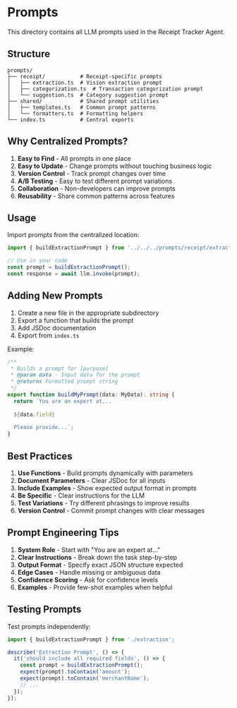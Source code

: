 # Prompts

This directory contains all LLM prompts used in the Receipt Tracker Agent.

## Structure

```
prompts/
├── receipt/           # Receipt-specific prompts
│   ├── extraction.ts  # Vision extraction prompt
│   ├── categorization.ts  # Transaction categorization prompt
│   └── suggestion.ts  # Category suggestion prompt
├── shared/            # Shared prompt utilities
│   ├── templates.ts   # Common prompt patterns
│   └── formatters.ts  # Formatting helpers
└── index.ts           # Central exports
```

## Why Centralized Prompts?

1. **Easy to Find** - All prompts in one place
2. **Easy to Update** - Change prompts without touching business logic
3. **Version Control** - Track prompt changes over time
4. **A/B Testing** - Easy to test different prompt variations
5. **Collaboration** - Non-developers can improve prompts
6. **Reusability** - Share common patterns across features

## Usage

Import prompts from the centralized location:

```typescript
import { buildExtractionPrompt } from '../../../prompts/receipt/extraction';

// Use in your code
const prompt = buildExtractionPrompt();
const response = await llm.invoke(prompt);
```

## Adding New Prompts

1. Create a new file in the appropriate subdirectory
2. Export a function that builds the prompt
3. Add JSDoc documentation
4. Export from `index.ts`

Example:

```typescript
/**
 * Builds a prompt for [purpose]
 * @param data - Input data for the prompt
 * @returns Formatted prompt string
 */
export function buildMyPrompt(data: MyData): string {
  return `You are an expert at...
  
  ${data.field}
  
  Please provide...`;
}
```

## Best Practices

1. **Use Functions** - Build prompts dynamically with parameters
2. **Document Parameters** - Clear JSDoc for all inputs
3. **Include Examples** - Show expected output format in prompts
4. **Be Specific** - Clear instructions for the LLM
5. **Test Variations** - Try different phrasings to improve results
6. **Version Control** - Commit prompt changes with clear messages

## Prompt Engineering Tips

1. **System Role** - Start with "You are an expert at..."
2. **Clear Instructions** - Break down the task step-by-step
3. **Output Format** - Specify exact JSON structure expected
4. **Edge Cases** - Handle missing or ambiguous data
5. **Confidence Scoring** - Ask for confidence levels
6. **Examples** - Provide few-shot examples when helpful

## Testing Prompts

Test prompts independently:

```typescript
import { buildExtractionPrompt } from './extraction';

describe('Extraction Prompt', () => {
  it('should include all required fields', () => {
    const prompt = buildExtractionPrompt();
    expect(prompt).toContain('amount');
    expect(prompt).toContain('merchantName');
    // ...
  });
});
```
